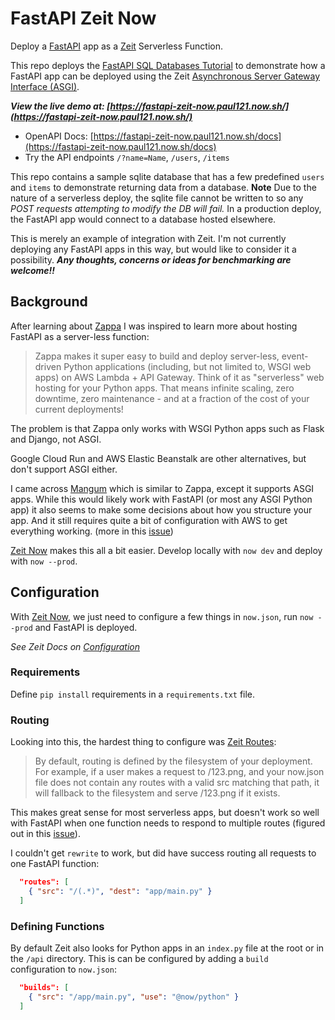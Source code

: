 # FastAPI Zeit Now

Deploy a [FastAPI] app as a [Zeit] Serverless Function.

This repo deploys the [FastAPI SQL Databases Tutorial] to demonstrate how a FastAPI app can be deployed using the Zeit 
[Asynchronous Server Gateway Interface (ASGI)].

**_View the live demo at: [https://fastapi-zeit-now.paul121.now.sh/](https://fastapi-zeit-now.paul121.now.sh/)_**
- OpenAPI Docs: [https://fastapi-zeit-now.paul121.now.sh/docs](https://fastapi-zeit-now.paul121.now.sh/docs)
- Try the API endpoints `/?name=Name`, `/users`, `/items`

This repo contains a sample sqlite database that has a few predefined `users` and `items` to demonstrate returning data
from a database. **Note** Due to the nature of a serverless deploy, the sqlite file cannot be written to so any 
*POST requests attempting to modify the DB will fail.* In a production deploy, the FastAPI app would connect to a 
database hosted elsewhere.

This is merely an example of integration with Zeit. I'm not currently deploying any FastAPI apps in this way, but would
like to consider it a possibility. **_Any thoughts, concerns or ideas for benchmarking are welcome!!_**

## Background

After learning about [Zappa] I was inspired to learn more about hosting FastAPI as a server-less function:
> Zappa makes it super easy to build and deploy server-less, event-driven Python applications (including, but not limited to, WSGI web apps) on AWS Lambda + API Gateway. Think of it as "serverless" web hosting for your Python apps. That means infinite scaling, zero downtime, zero maintenance - and at a fraction of the cost of your current deployments!

The problem is that Zappa only works with WSGI Python apps such as Flask and Django, not ASGI.

Google Cloud Run and AWS Elastic Beanstalk are other alternatives, but don't support ASGI either.

I came across [Mangum] which is similar to Zappa, except it supports ASGI apps. While this would likely work with 
FastAPI (or most any ASGI Python app) it also seems to make some decisions about how you structure your app. And it 
still requires quite a bit of configuration with AWS to get everything working. (more in this [issue](https://github.com/tiangolo/fastapi/issues/812))

[Zeit Now] makes this all a bit easier. Develop locally with `now dev` and deploy with `now --prod`.

## Configuration

With [Zeit Now], we just need to configure a few things in `now.json`, run `now --prod` and FastAPI is deployed.

*See Zeit Docs on [Configuration](https://zeit.co/docs/configuration)*

### Requirements

Define `pip install` requirements in a `requirements.txt` file.

### Routing

Looking into this, the hardest thing to configure was [Zeit Routes]: 
> By default, routing is defined by the filesystem of your deployment. For example, if a user makes a request to /123.png, and your now.json file does not contain any routes with a valid src matching that path, it will fallback to the filesystem and serve /123.png if it exists.

This makes great sense for most serverless apps, but doesn't work so well with FastAPI when one function needs to 
respond to multiple routes (figured out in this [issue](https://github.com/zeit/now/issues/3729#issuecomment-582114686)).

I couldn't get `rewrite` to work, but did have success routing all requests to one FastAPI function:
```json
  "routes": [
    { "src": "/(.*)", "dest": "app/main.py" }
  ]
```

### Defining Functions

By default Zeit also looks for Python apps in an `index.py` file at the root or in the `/api` directory. This is can be
configured by adding a `build` configuration to `now.json`:
```json
  "builds": [
    { "src": "/app/main.py", "use": "@now/python" }
  ]
```


[FastAPI]: https://fastapi.tiangolo.com
[FastAPI SQL Databases Tutorial]:https://fastapi.tiangolo.com/tutorial/sql-databases/#review-all-the-files
[Zeit]: https://zeit.co
[Zeit Now]: https://github.com/zeit/now/tree/master/packages/now-cli
[Asynchronous Server Gateway Interface (ASGI)]: https://zeit.co/docs/runtimes#advanced-usage/advanced-python-usage/asynchronous-server-gateway-interface
[Zeit Routes]: https://zeit.co/docs/configuration#project/routes
[Zappa]: https://github.com/Miserlou/Zappa
[Mangum]: https://github.com/erm/mangum